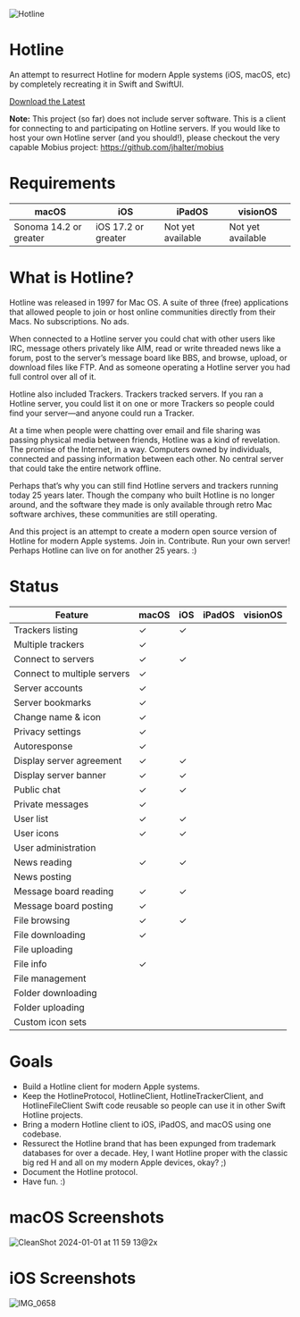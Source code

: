 ![Hotline](https://github.com/mierau/hotline/assets/55453/165beea1-a760-4cd5-baad-c2917048e383)

# Hotline
An attempt to resurrect Hotline for modern Apple systems (iOS, macOS, etc) by completely recreating it in Swift and SwiftUI.

[Download the Latest](https://github.com/mierau/hotline/releases/latest)

**Note:** This project (so far) does not include server software. This is a client for connecting to and participating on Hotline servers. If you would like to host your own Hotline server (and you should!), please checkout the very capable Mobius project: https://github.com/jhalter/mobius

# Requirements

| macOS                      | iOS                   | iPadOS            | visionOS          |
|----------------------------|-----------------------|-------------------|-------------------|
| Sonoma 14.2 or greater     | iOS 17.2 or greater   | Not yet available | Not yet available |

# What is Hotline?

Hotline was released in 1997 for Mac OS. A suite of three (free) applications that allowed people to join or host online communities directly from their Macs. No subscriptions. No ads.

When connected to a Hotline server you could chat with other users like IRC, message others privately like AIM, read or write threaded news like a forum, post to the server’s message board like BBS, and browse, upload, or download files like FTP. And as someone operating a Hotline server you had full control over all of it.

Hotline also included Trackers. Trackers tracked servers. If you ran a Hotline server, you could list it on one or more Trackers so people could find your server—and anyone could run a Tracker.

At a time when people were chatting over email and file sharing was passing physical media between friends, Hotline was a kind of revelation. The promise of the Internet, in a way. Computers owned by individuals, connected and passing information between each other. No central server that could take the entire network offline.

Perhaps that’s why you can still find Hotline servers and trackers running today 25 years later. Though the company who built Hotline is no longer around, and the software they made is only available through retro Mac software archives, these communities are still operating.

And this project is an attempt to create a modern open source version of Hotline for modern Apple systems. Join in. Contribute. Run your own server! Perhaps Hotline can live on for another 25 years. :)

# Status

| Feature                    | macOS | iOS   | iPadOS | visionOS |
|----------------------------|-------|-------|--------|----------|
| Trackers listing           |   ✓   |   ✓   |        |          |
| Multiple trackers          |   ✓   |       |        |          |
| Connect to servers         |   ✓   |   ✓   |        |          |
| Connect to multiple servers|   ✓   |       |        |          |
| Server accounts            |   ✓   |       |        |          |
| Server bookmarks           |   ✓   |       |        |          |
| Change name & icon         |   ✓   |       |        |          |
| Privacy settings           |   ✓   |       |        |          |
| Autoresponse               |   ✓   |       |        |          |
| Display server agreement   |   ✓   |   ✓   |        |          |
| Display server banner      |   ✓   |   ✓   |        |          |
| Public chat                |   ✓   |   ✓   |        |          |
| Private messages           |   ✓   |       |        |          |
| User list                  |   ✓   |   ✓   |        |          |
| User icons                 |   ✓   |   ✓   |        |          |
| User administration        |       |       |        |          |
| News reading               |   ✓   |   ✓   |        |          |
| News posting               |       |       |        |          |
| Message board reading      |   ✓   |   ✓   |        |          |
| Message board posting      |   ✓   |       |        |          |
| File browsing              |   ✓   |   ✓   |        |          |
| File downloading           |   ✓   |       |        |          |
| File uploading             |       |       |        |          |
| File info                  |   ✓   |       |        |          |
| File management            |       |       |        |          |
| Folder downloading         |       |       |        |          |
| Folder uploading           |       |       |        |          |
| Custom icon sets           |       |       |        |          |

# Goals
- Build a Hotline client for modern Apple systems.
- Keep the HotlineProtocol, HotlineClient, HotlineTrackerClient, and HotlineFileClient Swift code reusable so people can use it in other Swift Hotline projects.
- Bring a modern Hotline client to iOS, iPadOS, and macOS using one codebase.
- Ressurect the Hotline brand that has been expunged from trademark databases for over a decade. Hey, I want Hotline proper with the classic big red H and all on my modern Apple devices, okay? ;)
- Document the Hotline protocol.
- Have fun. :)

# macOS Screenshots
![CleanShot 2024-01-01 at 11 59 13@2x](https://github.com/mierau/hotline/assets/55453/b8cbad58-e1e2-4ff3-ba4b-fa3302c897ca)

# iOS Screenshots
![IMG_0658](https://github.com/mierau/hotline/assets/55453/8d9fd292-80b7-4c3a-b1a2-6311994ec8e7)
